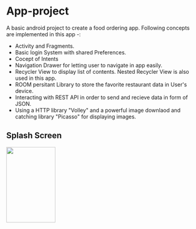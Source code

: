 # App-project
A basic android project to create a food ordering app.
Following concepts are implemented in this app -:
* Activity and Fragments.
* Basic login System with shared Preferences.
* Cocept of Intents
* Navigation Drawer for letting user to navigate in app easily.
* Recycler View to display list of contents. Nested Recycler View is also used in this app.
* ROOM persitant Library to store the favorite restaurant data in User's device.
* Interacting with REST API in order to send and recieve data in form of JSON.
* Using a HTTP library "Volley" and a powerful image downlaod and catching library "Picasso" for displaying images.

## Splash Screen

<img src="https://user-images.githubusercontent.com/56395441/196800748-74cf68c3-b320-4f41-9134-c02062b89535.jpg" width = "130" height = "200">
